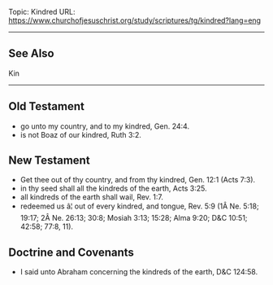 Topic: Kindred
URL: https://www.churchofjesuschrist.org/study/scriptures/tg/kindred?lang=eng

---

## See Also

Kin

---

## Old Testament

- go unto my country, and to my kindred, Gen. 24:4.
- is not Boaz of our kindred, Ruth 3:2.

## New Testament

- Get thee out of thy country, and from thy kindred, Gen. 12:1 (Acts 7:3).
- in thy seed shall all the kindreds of the earth, Acts 3:25.
- all kindreds of the earth shall wail, Rev. 1:7.
- redeemed us â¦ out of every kindred, and tongue, Rev. 5:9 (1Â Ne. 5:18; 19:17; 2Â Ne. 26:13; 30:8; Mosiah 3:13; 15:28; Alma 9:20; D&C 10:51; 42:58; 77:8, 11).

## Doctrine and Covenants

- I said unto Abraham concerning the kindreds of the earth, D&C 124:58.

